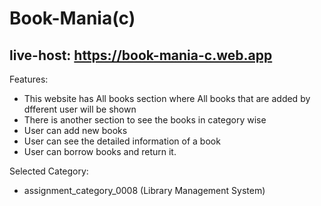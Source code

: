 # Book-Mania(c)
## live-host: https://book-mania-c.web.app

Features:

- This website has All books section where All books that are added by dfferent user will be shown
- There is another section to see the books in category wise
- User can add new books
- User can see the detailed information of a book
- User can borrow books and return it.

Selected Category:

- assignment_category_0008 (Library Management System)
